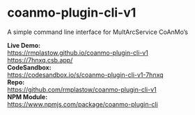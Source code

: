 # coanmo-plugin-cli-v1

A simple command line interface for MultArcService CoAnMo’s

**Live Demo:**  
https://rmplastow.github.io/coanmo-plugin-cli-v1  
https://7hnxq.csb.app/  
**CodeSandbox:**  
https://codesandbox.io/s/coanmo-plugin-cli-v1-7hnxq  
**Repo:**  
https://github.com/rmplastow/coanmo-plugin-cli-v1  
**NPM Module:**  
https://www.npmjs.com/package/coanmo-plugin-cli